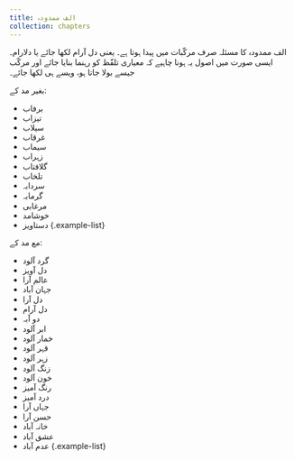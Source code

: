 ```yaml
---
title: الف ممدودہ
collection: chapters
---
```


الف ممدودہ کا مسئلہ صرف مرکّبات میں پیدا ہوتا ہے۔ یعنی دل آرام لکھا جائے یا دلارام۔ ایسی صورت میں اصول یہ ہونا چاہیے کہ معیاری تلفّظ کو رہنما بنایا جائے اور مرکّب جیسے بولا جاتا ہو، ویسے ہی لکھا جائے۔

بغیر مد کے:

* برفاب
* تیزاب
* سیلاب
* غرقاب
* سیماب
* زہراب
* گلافتاب
* تلخاب
* سردابہ
* گرمابہ
* مرغابی
* خوشامد
* دستاویز
{.example-list}

مع مد کے:

* گرد آلود
* دل آویز
* عالم آرا
* جہان آباد
* دل آرا
* دل آرام
* دو آبہ
* ابر آلود
* خمار آلود
* قہر آلود
* زہر آلود
* زنگ آلود
* خون آلود
* رنگ آمیز
* درد آمیز
* جہاں آرا
* حسن آرا
* خانہ آباد
* عشق آباد
* عدم آباد
{.example-list}
